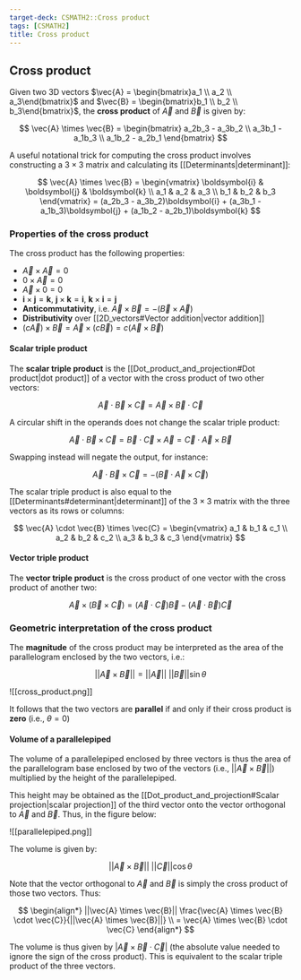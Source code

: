 ```yaml
---
target-deck: CSMATH2::Cross product
tags: [CSMATH2]
title: Cross product
---
```


## Cross product

Given two 3D vectors $\vec{A} = \begin{bmatrix}a_1 \\ a_2 \\ a_3\end{bmatrix}$ and $\vec{B} = \begin{bmatrix}b_1 \\ b_2 \\ b_3\end{bmatrix}$, the **cross product** of $\vec{A}$ and $\vec{B}$ is given by:

$$
\vec{A} \times \vec{B} = \begin{bmatrix}
a_2b_3 - a_3b_2 \\
a_3b_1 - a_1b_3 \\
a_1b_2 - a_2b_1
\end{bmatrix}
$$

A useful notational trick for computing the cross product involves constructing a $3 \times 3$ matrix and calculating its [[Determinants|determinant]]:

$$
\vec{A} \times \vec{B} = \begin{vmatrix}
\boldsymbol{i} & \boldsymbol{j} & \boldsymbol{k} \\
a_1 & a_2 & a_3 \\
b_1 & b_2 & b_3
\end{vmatrix}
= (a_2b_3 - a_3b_2)\boldsymbol{i} + (a_3b_1 - a_1b_3)\boldsymbol{j} + (a_1b_2 - a_2b_1)\boldsymbol{k}
$$
<!--ID: 1719854516325-->

### Properties of the cross product

The cross product has the following properties:

- $\vec{A} \times \vec{A} = 0$
- $0 \times \vec{A} = 0$
- $\vec{A} \times 0 = 0$
- $\boldsymbol{i} \times \boldsymbol{j} = \boldsymbol{k}, \ \boldsymbol{j} \times \boldsymbol{k} = \boldsymbol{i}, \ \boldsymbol{k} \times \boldsymbol{i} = \boldsymbol{j}$
- **Anticommutativity**, i.e. $\vec{A} \times \vec{B} = -(\vec{B} \times \vec{A})$
- **Distributivity** over [[2D_vectors#Vector addition|vector addition]]
- $(c\vec{A}) \times \vec{B} = \vec{A} \times (c\vec{B}) = c(\vec{A} \times \vec{B})$
<!--ID: 1719854516342-->

#### Scalar triple product

The **scalar triple product** is the [[Dot_product_and_projection#Dot product|dot product]] of a vector with the cross product of two other vectors:

$$
\vec{A} \cdot \vec{B} \times \vec{C} = \vec{A} \times \vec{B} \cdot \vec{C}
$$

A circular shift in the operands does not change the scalar triple product:

$$
\vec{A} \cdot \vec{B} \times \vec{C} = \vec{B} \cdot \vec{C} \times \vec{A} = \vec{C} \cdot \vec{A} \times \vec{B}
$$

Swapping instead will negate the output, for instance:

$$
\vec{A} \cdot \vec{B} \times \vec{C} = -(\vec{B} \cdot \vec{A} \times \vec{C})
$$

The scalar triple product is also equal to the [[Determinants#determinant|determinant]] of the $3 \times 3$ matrix with the three vectors as its rows or columns:

$$
\vec{A} \cdot \vec{B} \times \vec{C} = \begin{vmatrix}
a_1 & b_1 & c_1 \\
a_2 & b_2 & c_2 \\
a_3 & b_3 & c_3
\end{vmatrix}
$$
<!--ID: 1719854516353-->

#### Vector triple product

The **vector triple product** is the cross product of one vector with the cross product of another two:

$$
\vec{A} \times (\vec{B} \times \vec{C}) = (\vec{A} \cdot \vec{C})\vec{B} - (\vec{A} \cdot \vec{B})\vec{C}
$$
<!--ID: 1719854516361-->

### Geometric interpretation of the cross product

The **magnitude** of the cross product may be interpreted as the area of the parallelogram enclosed by the two vectors, i.e.:

$$
||\vec{A} \times \vec{B}|| = ||\vec{A}|| \ ||\vec{B}|| \sin \theta
$$

![[cross_product.png]]

It follows that the two vectors are **parallel** if and only if their cross product is **zero** (i.e., $\theta = 0$)

<!--ID: 1719854516372-->

#### Volume of a parallelepiped

The volume of a parallelepiped enclosed by three vectors is thus the area of the parallelogram base enclosed by two of the vectors (i.e., $||\vec{A} \times \vec{B}||$) multiplied by the height of the parallelepiped.

This height may be obtained as the [[Dot_product_and_projection#Scalar projection|scalar projection]] of the third vector onto the vector orthogonal to $\vec{A}$ and $\vec{B}$. Thus, in the figure below:

![[parallelepiped.png]]

The volume is given by:

$$
||\vec{A} \times \vec{B}|| \ ||\vec{C}|| \cos \theta
$$

Note that the vector orthogonal to $\vec{A}$ and $\vec{B}$ is simply the cross product of those two vectors. Thus:

$$
\begin{align*}
||\vec{A} \times \vec{B}|| \frac{\vec{A} \times \vec{B} \cdot \vec{C}}{||\vec{A} \times \vec{B}||} \\
= \vec{A} \times \vec{B} \cdot \vec{C}
\end{align*}
$$

The volume is thus given by $|\vec{A} \times \vec{B} \cdot \vec{C}|$ (the absolute value needed to ignore the sign of the cross product). This is equivalent to the scalar triple product of the three vectors.

<!--ID: 1719854516380-->
